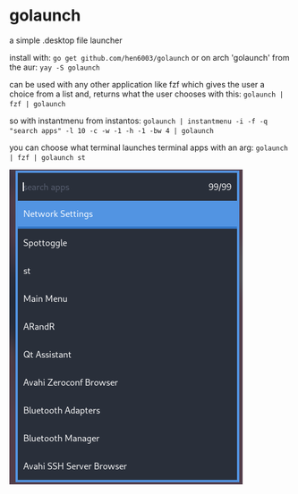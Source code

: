 # golaunch
a simple .desktop file launcher

install with: `go get github.com/hen6003/golaunch`
or on arch 'golaunch' from the aur: `yay -S golaunch`

can be used with any other application like fzf which gives the user a choice from a list and, returns what the user chooses
with this:
  `golaunch | fzf | golaunch`

so with instantmenu from instantos:
  `golaunch | instantmenu -i -f -q "search apps" -l 10 -c -w -1 -h -1 -bw 4 | golaunch`

you can choose what terminal launches terminal apps with an arg:
  `golaunch | fzf | golaunch st`

![Example](golaunch.png)
